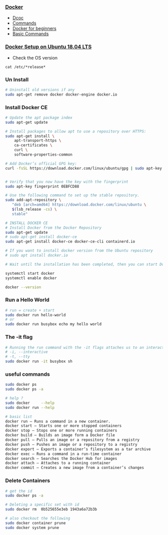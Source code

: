 ### [Docker](https://www.docker.com/)
- [Dcoc](https://docs.docker.com/)
- [Commands](https://docs.docker.com/engine/reference/commandline/docker/)
- [Docker for beginners](https://docker-curriculum.com/)
- [Basic Commands](https://rominirani.com/docker-tutorial-series-part-2-basic-commands-baaf70807fd3)

### [Docker Setup on Ubuntu 18.04 LTS](https://docs.docker.com/install/linux/docker-ce/ubuntu/#install-docker-ce)




- Check the OS version
```
cat /etc/*release*
```


### Un Install

```bash
# Uninstall old versions if any
sudo apt-get remove docker docker-engine docker.io
```


### Install Docker CE
```bash
# Update the apt package index 
sudo apt-get update

# Install packages to allow apt to use a repository over HTTPS:
sudo apt-get install \
    apt-transport-https \
    ca-certificates \
    curl \
    software-properties-common

# Add Docker’s official GPG key:
curl -fsSL https://download.docker.com/linux/ubuntu/gpg | sudo apt-key add -


# Verify that you now have the key with the fingerprint
sudo apt-key fingerprint 0EBFCD88

# Use the following command to set up the stable repository.
sudo add-apt-repository \
   "deb [arch=amd64] https://download.docker.com/linux/ubuntu \
   $(lsb_release -cs) \
   stable"

# INSTALL DOCKER CE
# Install Docker from the Docker Repository
sudo apt-get update
# sudo apt-get install docker-ce
sudo apt-get install docker-ce docker-ce-cli containerd.io

# If you want to install docker version from the Ubuntu repository
# sudo apt install docker.io

# Wait until the installation has been completed, then you can start Docker and add it to the boot time with the systemctl command:

systemctl start docker
systemctl enable docker

docker --version
```

### Run a Hello World
```bash
# run = create + start
sudo docker run hello-world
# or
sudo docker run busybox echo my hello world
```

### The -it flag
```bash
# Running the run command with the -it flags attaches us to an interactive tty in the container.
# -i, --interactive
# -t, --tty
sudo docker run -it busybox sh
```


### useful commands
```bash
sudo docker ps
sudo docker ps -a

# help ?
sudo docker     --help
sudo docker run --help

# basic list
docker run – Runs a command in a new container.
docker start – Starts one or more stopped containers
docker stop – Stops one or more running containers
docker build – Builds an image form a Docker file
docker pull – Pulls an image or a repository from a registry
docker push – Pushes an image or a repository to a registry
docker export – Exports a container’s filesystem as a tar archive
docker exec – Runs a command in a run-time container
docker search – Searches the Docker Hub for images
docker attach – Attaches to a running container
docker commit – Creates a new image from a container’s changes
```

### Delete Containers
```bash
# get the id
sudo docker ps -a

# Deleting a specific set with id
sudo docker rm  0b525655e3eb 1943a6a72b3b

# also checkout the following
sudo docker container prune
sudo docker system prune
```
